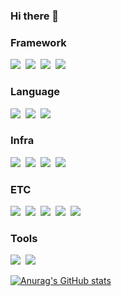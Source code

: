 ### Hi there 👋

<!--
**developiaa/developiaa** is a ✨ _special_ ✨ repository because its `README.md` (this file) appears on your GitHub profile.

Here are some ideas to get you started:

- 🔭 I’m currently working on ...
- 🌱 I’m currently learning ...
- 👯 I’m looking to collaborate on ...
- 🤔 I’m looking for help with ...
- 💬 Ask me about ...
- 📫 How to reach me: ...
- 😄 Pronouns: ...
- ⚡ Fun fact: ...
https://simpleicons.org/
-->
### Framework
<img src="https://img.shields.io/badge/SpringBoot-6DB33F?style=flat-round&logo=SpringBoot&logoColor=white"/></a>&nbsp;
<img src="https://img.shields.io/badge/Node.js-339933?style=flat-round&logo=Node.js&logoColor=white"/></a>&nbsp;
<img src="https://img.shields.io/badge/NestJS-E0234E?style=flat-round&logo=NestJS&logoColor=white"/></a>&nbsp;
<img src="https://img.shields.io/badge/Django-3766AB?style=flat-round&logo=Django&logoColor=white"/></a>&nbsp;

### Language
<img src="https://img.shields.io/badge/Java-007396?style=flat-round&logo=Java&logoColor=black"/></a>&nbsp;
<img src="https://img.shields.io/badge/JavaScript-F7DF1E?style=flat-round&logo=JavaScript&logoColor=red"/></a>&nbsp;
<img src="https://img.shields.io/badge/Python-3766AB?style=flat-round&logo=Python&logoColor=white"/></a>&nbsp;

### Infra
<img src="https://img.shields.io/badge/Docker-2496ED?style=flat-round&logo=Docker&logoColor=white"/></a>&nbsp;
<img src="https://img.shields.io/badge/Apache-D22128?style=flat-round&logo=Apache&logoColor=white"/></a>&nbsp;
<img src="https://img.shields.io/badge/NGINX-009639?style=flat-round&logo=NGINX&logoColor=white"/></a>&nbsp;
<img src="https://img.shields.io/badge/Jenkins-D24939?style=flat-round&logo=Jenkins&logoColor=white"/></a>&nbsp;

### ETC
<img src="https://img.shields.io/badge/React-61DAFB?style=flat-round&logo=React&logoColor=white"/></a>&nbsp;
<img src="https://img.shields.io/badge/ReactNative-61DAFB?style=flat-round&logo=React&logoColor=white"/></a>&nbsp;
<img src="https://img.shields.io/badge/TensorFlow-FF6F00?style=flat-round&logo=TensorFlow&logoColor=white"/></a>&nbsp;
<img src="https://img.shields.io/badge/Keras-D00000?style=flat-round&logo=Keras&logoColor=white"/></a>&nbsp;
<img src="https://img.shields.io/badge/Hyperledger-2F3134?style=flat-round&logo=Hyperledger&logoColor=white"/></a>&nbsp;

### Tools
<img src="https://img.shields.io/badge/IntelliJ IDEA-000000?style=flat-round&logo=IntelliJ IDEA&logoColor=white"/></a>&nbsp;
<img src="https://img.shields.io/badge/PyCharm-000000?style=flat-round&logo=PyCharm&logoColor=white"/></a>&nbsp;



[![Anurag's GitHub stats](https://github-readme-stats.vercel.app/api?username=developiaa&show_icons=true&theme=tokyonight)](https://github.com/anuraghazra/github-readme-stats)

